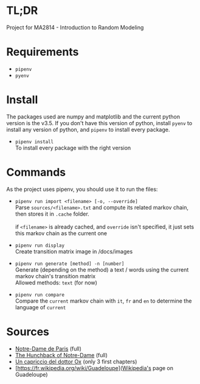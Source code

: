 # TL;DR

Project for MA2814 - Introduction to Random Modeling

# Requirements

- `pipenv`
- `pyenv`

# Install

The packages used are numpy and matplotlib and the current python version is the v3.5. If you don't have this version of python, install `pyenv` to install any version of python, and `pipenv` to install every package.

- `pipenv install` <br>
  To install every package with the right version

# Commands

As the project uses pipenv, you should use it to run the files:

- `pipenv run import <filename> [-o, --override]` <br>
  Parse `sources/<filename>.txt` and compute its related markov chain, then stores it in `.cache` folder.<br><br>
  if `<filename>` is already cached, and `override` isn't specified, it just sets this markov chain as the current one

- `pipenv run display` <br>
  Create transition matrix image in /docs/images

- `pipenv run generate [method] -n [number]` <br>
  Generate (depending on the method) a text / words using the current markov chain's transition matrix <br>
  Allowed methods: `text` (for now)<br>

- `pipenv run compare` <br>
  Compare the `current` markov chain with `it`, `fr` and `en` to determine the language of `current`

# Sources

- [Notre-Dame de Paris](https://fr.wikisource.org/wiki/Notre-Dame_de_Paris) (full)
- [The Hunchback of Notre-Dame](https://en.wikisource.org/wiki/The_Hunchback_of_Notre_Dame) (full)
- [Un capriccio del dottor Ox](https://it.wikisource.org/wiki/Un_capriccio_del_dottor_Ox) (only 3 first chapters)
- [https://fr.wikipedia.org/wiki/Guadeloupe](Wikipedia's page on Guadeloupe)
